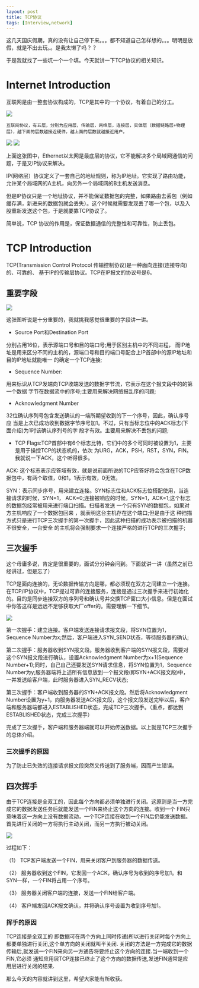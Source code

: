 ```yaml
---
layout: post
title: TCP协议
tags: [Interview,network]
---
```


这几天国庆假期，真的没有让自己停下来。。。都不知道自己怎样想的。。。明明是放假，就是不出去玩。。是我太懒了吗？？

于是我就找了一些坑一个一个填。今天就讲一下TCP协议的相关知识。

# Internet Introduction

互联网是由一整套协议构成的，TCP是其中的一个协议，有着自己的分工。

<img src="http://s8.51cto.com/wyfs02/M00/52/1F/wKiom1RkCCWTa_RqAAJf_qGuyAU502.jpg-wh_651x-s_1754659787.jpg">

    互联网协议，有五层，分别为应用层，传输层，网络层，连接层，实体层（数据链路层+物理层），越下面的层数越接近硬件，越上面的层数就越接近用户。

<img src="http://ovk2ylefr.bkt.clouddn.com/tcp.png">

<img src="http://s8.51cto.com/wyfs02/M01/52/1F/wKiom1RkCD2DRJ_lAAIRCC8B-nU958.jpg">

上面这张图中，Ethernet以太网是最底层的协议，它不能解决多个局域网通信的问题，于是又IP协议来解决。

IP(网络层）协议定义了一套自己的地址规则，称为IP地址。它实现了路由功能，允许某个局域网的A主机，向另外一个局域网的B主机发送消息。

但是IP协议只是一个地址协议，并不能保证数据包的完整，如果路由去丢包（例如缓存满，新进来的数据包就会丢失）。这个时候就需要发现丢了哪一个包，以及入股重新发送这个包，于是就要靠TCP协议了。

简单说，TCP 协议的作用是，保证数据通信的完整性和可靠性，防止丢包。

# TCP Introduction

TCP(Transmission Control Protocol 传输控制协议)是一种面向连接(连接导向)的、可靠的、 基于IP的传输层协议。TCP在IP报文的协议号是6。

## 重要字段

<img src="http://ovk2ylefr.bkt.clouddn.com/TCP2.png">

这张图听说是十分重要的，我就挑我感觉很重要的字段讲一讲。

- Source Port和Destination Port

分别占用16位，表示源端口号和目的端口号;用于区别主机中的不同进程， 而IP地址是用来区分不同的主机的，源端口号和目的端口号配合上IP首部中的源IP地址和目的IP地址就能唯一 的确定一个TCP连接;

- Sequence Number:

用来标识从TCP发端向TCP收端发送的数据字节流，它表示在这个报文段中的的第一个数据 字节在数据流中的序号;主要用来解决网络报乱序的问题;

- Acknowledgment Number

32位确认序列号包含发送确认的一端所期望收到的下一个序号，因此，确认序号应 当是上次已成功收到数据字节序号加1。不过，只有当标志位中的ACK标志(下面介绍)为1时该确认序列号的字 段才有效。主要用来解决不丢包的问题;

- TCP Flags:TCP首部中有6个标志比特，它们中的多个可同时被设置为1，主要是用于操控TCP的状态机的，依次 为URG，ACK，PSH，RST，SYN，FIN。我就说一下ACK，这个听得很多。

ACK: 这个标志表示应答域有效，就是说前面所说的TCP应答好将会包含在TCP数据包中，有两个取值，0和1，1表示有效，0无效。

SYN：表示同步序号，用来建立连接。SYN标志位和ACK标志位搭配使用，当连接请求的时候，SYN=1， ACK=0;连接被响应的时候，SYN=1，ACK=1;这个标志的数据包经常被用来进行端口扫描。扫描者发送 一个只有SYN的数据包，如果对方主机响应了一个数据包回来 ，就表明这台主机存在这个端口;但是由于这 种扫描方式只是进行TCP三次握手的第一次握手，因此这种扫描的成功表示被扫描的机器不很安全，一台安全 的主机将会强制要求一个连接严格的进行TCP的三次握手;

## 三次握手

这个毋庸多说，肯定是很重要的，面试分分钟会问到。下面就讲一讲（虽然之前已经讲过，但是忘了）

TCP是面向连接的，无论数据传输方向是哪，都必须现在双方之间建立一个连接。在TCP/IP协议中，TCP提过可靠的连接服务，连接是通过三次握手来进行初始化的。目的是同步连接双方的序列号和确认号并交换TCP窗口大小信息。但是在面试中你答这样是远远不足够获取大厂offer的。需要理解一下细节。

<img src="http://s9.51cto.com/wyfs02/M00/52/1F/wKiom1RkCGyDnmDKAARlVYJdLnE985.jpg">

第一次握手：建立连接。客户端发送连接请求报文段，将SYN位置为1，Sequence Number为x;然后，客户端进入SYN_SEND状态，等待服务器的确认;

第二次握手：服务器收到SYN报文段。服务器收到客户端的SYN报文段，需要对这个SYN报文段进行确认，设置Acknowledgment Number为x+1(Sequence Number+1);同时，自己自己还要发送SYN请求信息，将SYN位置为1，Sequence Number为y;服务器端将上述所有信息放到一个报文段(即SYN+ACK报文段)中，一并发送给客户端，此时服务器进入SYN_RECV状态;

第三次握手：客户端收到服务器的SYN+ACK报文段。然后将Acknowledgment Number设置为y+1，向服务器发送ACK报文段，这个报文段发送完毕以后，客户端和服务器端都进入ESTABLISHED状态，完成TCP三次握手。（重点，都达到ESTABLISHED状态，完成三次握手）

完成了三次握手，客户端和服务器端就可以开始传送数据。以上就是TCP三次握手的总体介绍。

### 三次握手的原因

为了防止已失效的连接请求报文段突然又传送到了服务端，因而产生错误。

## 四次挥手

由于TCP连接是全双工的，因此每个方向都必须单独进行关闭。这原则是当一方完成它的数据发送任务后就能发送一个FIN来终止这个方向的连接。收到一个 FIN只意味着这一方向上没有数据流动，一个TCP连接在收到一个FIN后仍能发送数据。首先进行关闭的一方将执行主动关闭，而另一方执行被动关闭。

<img src="http://outu8mec9.bkt.clouddn.com/tcp3.jpg">

过程如下：

（1） TCP客户端发送一个FIN，用来关闭客户到服务器的数据传送。

（2） 服务器收到这个FIN，它发回一个ACK，确认序号为收到的序号加1。和SYN一样，一个FIN将占用一个序号。 

（3） 服务器关闭客户端的连接，发送一个FIN给客户端。

（4） 客户端发回ACK报文确认，并将确认序号设置为收到序号加1。

### 挥手的原因

TCP连接是全双工的
即数据可在两个方向上同时传递)所以进行关闭时每个方向上都要单独进行关闭,这个单方向的关闭就叫半关闭.
关闭的方法是一方完成它的数据传输后,就发送一个FIN来向另一方通告将要终止这个方向的连接.当一端收到一个FIN,它必须
通知应用层TCP连接已终止了这个方向的数据传送,发送FIN通常是应用层进行关闭的结果.

那么今天的内容就讲到这里，希望大家能有所收获。